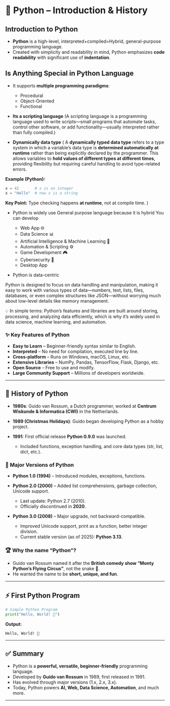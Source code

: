 # 🐍 Python – Introduction & History

##  Introduction to Python

* **Python** is a high-level, interpreted+compiled=Hybrid, general-purpose programming language.
* Created with simplicity and readability in mind, Python emphasizes **code readability** with significant use of **indentation**.

##  Is Anything Special in Python Language

* It supports **multiple programming paradigms**:

  * Procedural
  * Object-Oriented
  * Functional
* **Its a scripting language** (A scripting language is a programming language used to write scripts—small programs that automate tasks, control other software, or add functionality—usually interpreted rather than fully compiled.)
*  **Dynamically data type** ( A **dynamically typed data type** refers to a type system in which a variable’s data type is **determined automatically at runtime** rather than being explicitly declared by the programmer. This allows variables to **hold values of different types at different times**, providing flexibility but requiring careful handling to avoid type-related errors.

**Example (Python):**

```python
x = 42       # x is an integer
x = "Hello"  # now x is a string
```

**Key Point:** Type checking happens **at runtime**, not at compile time.
)


* Python is widely use General purpose language because it is hybrid You can develop 

  * Web App 🌐
  * Data Science 📊
  * Artificial Intelligence & Machine Learning 🤖
  * Automation & Scripting ⚙️
  * Game Development 🎮
  * Cybersecurity 🔐
  * Desktop App
    
* Python is data-centric

Python is designed to focus on data handling and manipulation, making it easy to work with various types of data—numbers, text, lists, files, databases, or even complex structures like JSON—without worrying much about low-level details like memory management.

💡 In simple terms: Python’s features and libraries are built around storing, processing, and analyzing data efficiently, which is why it’s widely used in data science, machine learning, and automation.

### ✨ Key Features of Python

* **Easy to Learn** – Beginner-friendly syntax similar to English.
* **Interpreted** – No need for compilation, executed line by line.
* **Cross-platform** – Runs on Windows, macOS, Linux, etc.
* **Extensive Libraries** – NumPy, Pandas, TensorFlow, Flask, Django, etc.
* **Open Source** – Free to use and modify.
* **Large Community Support** – Millions of developers worldwide.

---

## 📖 History of Python

* **1980s**: Guido van Rossum, a Dutch programmer, worked at **Centrum Wiskunde & Informatica (CWI)** in the Netherlands.
* **1989 (Christmas Holidays)**: Guido began developing Python as a hobby project.
* **1991**: First official release **Python 0.9.0** was launched.

  * Included functions, exception handling, and core data types (str, list, dict, etc.).

### 📜 Major Versions of Python

* **Python 1.0 (1994)** – Introduced modules, exceptions, functions.
* **Python 2.0 (2000)** – Added list comprehensions, garbage collection, Unicode support.

  * Last update: Python 2.7 (2010).
  * Officially discontinued in **2020**.
* **Python 3.0 (2008)** – Major upgrade, not backward-compatible.

  * Improved Unicode support, print as a function, better integer division.
  * Current stable version (as of 2025): **Python 3.13**.

### 🏆 Why the name “Python”?

* Guido van Rossum named it after the **British comedy show “Monty Python’s Flying Circus”**, not the snake 🐍.
* He wanted the name to be **short, unique, and fun**.

---

## ⚡ First Python Program

```python
# Simple Python Program
print("Hello, World! 👋")
```

**Output:**

```
Hello, World! 👋
```

---

## ✅ Summary

* Python is a **powerful, versatile, beginner-friendly** programming language.
* Developed by **Guido van Rossum** in 1989, first released in 1991.
* Has evolved through major versions (1.x, 2.x, 3.x).
* Today, Python powers **AI, Web, Data Science, Automation**, and much more.

---
